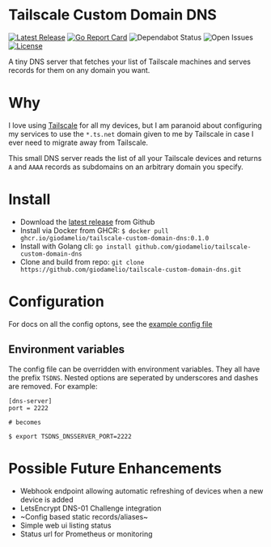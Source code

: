 # Tailscale Custom Domain DNS

[![Latest Release](https://flat.badgen.net/github/release/giodamelio/tailscale-custom-domain-dns)](https://github.com/giodamelio/tailscale-custom-domain-dns/releases/latest)
[![Go Report Card](https://goreportcard.com/badge/github.com/giodamelio/tailscale-custom-domain-dns)](https://goreportcard.com/report/github.com/giodamelio/tailscale-custom-domain-dns)
![Dependabot Status](https://flat.badgen.net/github/dependabot/giodamelio/tailscale-custom-domain-dns)
![Open Issues](https://flat.badgen.net/github/open-issues/giodamelio/tailscale-custom-domain-dns)
[![License](https://flat.badgen.net/github/license/giodamelio/tailscale-custom-domain-dns)](https://github.com/giodamelio/tailscale-custom-domain-dns/blob/master/LICENSE)

A tiny DNS server that fetches your list of Tailscale machines and serves records for them on any domain you want.

# Why

I love using [Tailscale](https://tailscale.com/) for all my devices, but I am paranoid about configuring my services to use the `*.ts.net` domain given to me by Tailscale in case I ever need to migrate away from Tailscale.

This small DNS server reads the list of all your Tailscale devices and returns `A` and `AAAA` records as subdomains on an arbitrary domain you specify.

# Install

 - Download the [latest release](https://github.com/giodamelio/tailscale-custom-domain-dns/releases) from Github
 - Install via Docker from GHCR: `$ docker pull ghcr.io/giodamelio/tailscale-custom-domain-dns:0.1.0`
 - Install with Golang cli: `go install github.com/giodamelio/tailscale-custom-domain-dns`
 - Clone and build from repo: `git clone https://github.com/giodamelio/tailscale-custom-domain-dns.git`

# Configuration

For docs on all the config optons, see the [example config file](examples/tailscale-custom-domain-dns.toml)

## Environment variables

The config file can be overridden with environment variables. They all have the prefix `TSDNS`. Nested options are seperated by underscores and dashes are removed. For example:

```
[dns-server]
port = 2222

# becomes

$ export TSDNS_DNSSERVER_PORT=2222
```

# Possible Future Enhancements

 - Webhook endpoint allowing automatic refreshing of devices when a new device is added
 - LetsEncrypt DNS-01 Challenge integration
 - ~Config based static records/aliases~
 - Simple web ui listing status
 - Status url for Prometheus or monitoring
